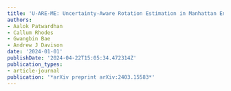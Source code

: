 ```yaml
---
title: 'U-ARE-ME: Uncertainty-Aware Rotation Estimation in Manhattan Environments'
authors:
- Aalok Patwardhan
- Callum Rhodes
- Gwangbin Bae
- Andrew J Davison
date: '2024-01-01'
publishDate: '2024-04-22T15:05:34.472314Z'
publication_types:
- article-journal
publication: '*arXiv preprint arXiv:2403.15583*'
---
```

